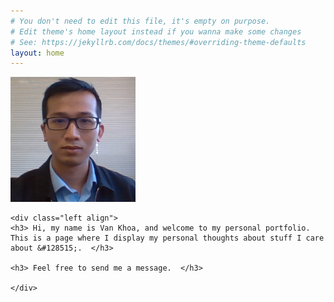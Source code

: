 ```yaml
---
# You don't need to edit this file, it's empty on purpose.
# Edit theme's home layout instead if you wanna make some changes
# See: https://jekyllrb.com/docs/themes/#overriding-theme-defaults
layout: home
---
```


<div class="divider">
    <div class="left">
        <img id="profilepic" width="200" height="200" src="assets/img/0.photo.jpg" alt="Profile">
    </div>

    <div class="left align">
    <h3> Hi, my name is Van Khoa, and welcome to my personal portfolio. This is a page where I display my personal thoughts about stuff I care about &#128515;.  </h3>

    <h3> Feel free to send me a message.  </h3>

    </div>

</div>
